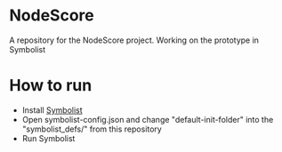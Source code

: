 # NodeScore
A repository for the NodeScore project. Working on the prototype in Symbolist

# How to run
* Install [Symbolist](https://github.com/HfMT-ZM4/symbolist-electron) 
* Open symbolist-config.json and change "default-init-folder" into the "symbolist_defs/" from this repository
* Run Symbolist